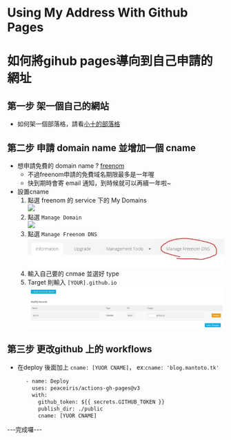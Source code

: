 # Using My Address With Github Pages

# 如何將gihub pages導向到自己申請的網址
## 第一步 架一個自己的網站
- 如何架一個部落格，請看[小十的部落格](https://blog.smallten.tk/p/hugo-01/)
## 第二步 申請 domain name 並增加一個 cname
- 想申請免費的 domain name ? [freenom](https://www.freenom.com)
  - 不過freenom申請的免費域名期限最多是一年喔
  - 快到期時會寄 email 通知，到時候就可以再續一年啦~
- 設置cname
   1. 點選 freenom 的 service 下的 My Domains  
   ![](/images/cname.jpg)
   2. 點選 `Manage Domain`  
   ![](/images/cname(1).jpg)
   3. 點選 `Manage Freenom DNS`  
   ![](/images/cname(2).jpg)
   4. 輸入自己要的 cnmae 並選好 type
   5. Target 則輸入 `[YOUR].github.io`  
   ![](/images/cname(3).jpg)
## 第三步 更改github 上的 workflows
- 在deploy 後面加上 `cname: [YUOR CNAME]`， ex:`cname: 'blog.mantoto.tk'`
```
      - name: Deploy
        uses: peaceiris/actions-gh-pages@v3
        with:
          github_token: ${{ secrets.GITHUB_TOKEN }}
          publish_dir: ./public
          cname: [YUOR CNAME]
```
---完成囉---

